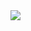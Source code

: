 <div>
  <img src="https://github.com/GameSphere-MultiPlayer/.github/assets/98798977/750f4ad5-b411-4e49-91d7-b45d41e054c1">
</div>




